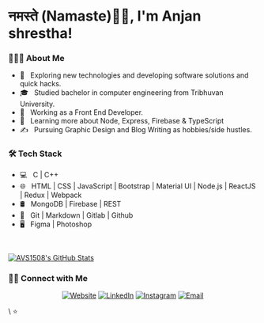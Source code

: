 <h1>नमस्ते (Namaste)🙏🏻, I'm Anjan shrestha!</h1>

<h3> 👨🏻‍💻 About Me </h3>

- 🤔 &nbsp; Exploring new technologies and developing software solutions and quick hacks.
- 🎓 &nbsp; Studied bachelor in computer engineering from Tribhuvan University.
- 💼 &nbsp; Working as a Front End Developer.
- 🌱 &nbsp; Learning more about Node, Express, Firebase & TypeScript
- ✍️ &nbsp; Pursuing Graphic Design and Blog Writing as hobbies/side hustles.

<h3>🛠 Tech Stack</h3>

- 💻 &nbsp; C | C++
- 🌐 &nbsp; HTML | CSS  | JavaScript  | Bootstrap | Material UI | Node.js | ReactJS | Redux | Webpack
- 🛢 &nbsp; MongoDB | Firebase | REST
- 🔧 &nbsp; Git | Markdown | Gitlab | Github
- 🖥 &nbsp; Figma | Photoshop 

<br/>

[![AVS1508's GitHub Stats](https://github-readme-stats.vercel.app/api?username=anjanshrestha622&show_icons=true)](https://github.com/AVS1508)

<h3> 🤝🏻 Connect with Me </h3>

<p align="center">
<a href="shresthasudip08.com.np"><img alt="Website" src="https://img.shields.io/badge/Website-anjanshrestha622.com.np-yellow"></a>
<a href="https://www.linkedin.com/in/anjan-shrestha-7b6613165/"><img alt="LinkedIn" src="https://img.shields.io/badge/LinkedIn-Anjan shrestha-lightgrey"></a>
<a href="https://www.instagram.com/anjan_stha.5/"><img alt="Instagram" src="https://img.shields.io/badge/Instagram-anjan_stha.5-red&logo=instagram"></a>
<a href="mailto:anjanshrestha40@gmail.com"><img alt="Email" src="https://img.shields.io/badge/Mail-anjanshrestha40-orange"></a>
</p>
\
⭐️
